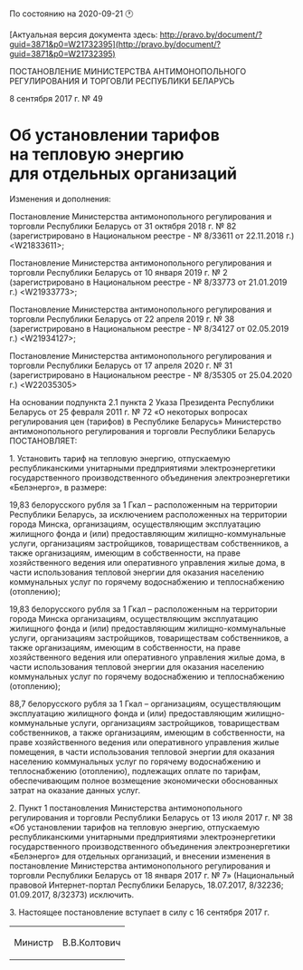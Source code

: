 По состоянию на 2020-09-21 &#x1F550;

[Актуальная версия документа здесь: http://pravo.by/document/?guid=3871&p0=W21732395](http://pravo.by/document/?guid=3871&p0=W21732395)

<p>ПОСТАНОВЛЕНИЕ МИНИСТЕРСТВА АНТИМОНОПОЛЬНОГО РЕГУЛИРОВАНИЯ И ТОРГОВЛИ РЕСПУБЛИКИ БЕЛАРУСЬ</p>
<p>8 сентября 2017 г. № 49</p>
<h1>Об установлении тарифов на тепловую энергию для отдельных организаций</h1>
<p>Изменения и дополнения:</p>
<p>Постановление Министерства антимонопольного регулирования и торговли Республики Беларусь от 31 октября 2018 г. № 82 (зарегистрировано в Национальном реестре - № 8/33611 от 22.11.2018 г.) &lt;W21833611&gt;;</p>
<p>Постановление Министерства антимонопольного регулирования и торговли Республики Беларусь от 10 января 2019 г. № 2 (зарегистрировано в Национальном реестре - № 8/33773 от 21.01.2019 г.) &lt;W21933773&gt;;</p>
<p>Постановление Министерства антимонопольного регулирования и торговли Республики Беларусь от 22 апреля 2019 г. № 38 (зарегистрировано в Национальном реестре - № 8/34127 от 02.05.2019 г.) &lt;W21934127&gt;;</p>
<p>Постановление Министерства антимонопольного регулирования и торговли Республики Беларусь от 17 апреля 2020 г. № 31 (зарегистрировано в Национальном реестре - № 8/35305 от 25.04.2020 г.) &lt;W22035305&gt;</p>
<p></p>
<p>На основании подпункта 2.1 пункта 2 Указа Президента Республики Беларусь от 25 февраля 2011 г. № 72 «О некоторых вопросах регулирования цен (тарифов) в Республике Беларусь» Министерство антимонопольного регулирования и торговли Республики Беларусь ПОСТАНОВЛЯЕТ:</p>
<p>1. Установить тариф на тепловую энергию, отпускаемую республиканскими унитарными предприятиями электроэнергетики государственного производственного объединения электроэнергетики «Белэнерго», в размере:</p>
<p>19,83 белорусского рубля за 1 Гкал – расположенным на территории Республики Беларусь, за исключением расположенных на территории города Минска, организациям, осуществляющим эксплуатацию жилищного фонда и (или) предоставляющим жилищно-коммунальные услуги, организациям застройщиков, товариществам собственников, а также организациям, имеющим в собственности, на праве хозяйственного ведения или оперативного управления жилые дома, в части использования тепловой энергии для оказания населению коммунальных услуг по горячему водоснабжению и теплоснабжению (отоплению);</p>
<p>19,83 белорусского рубля за 1 Гкал – расположенным на территории города Минска организациям, осуществляющим эксплуатацию жилищного фонда и (или) предоставляющим жилищно-коммунальные услуги, организациям застройщиков, товариществам собственников, а также организациям, имеющим в собственности, на праве хозяйственного ведения или оперативного управления жилые дома, в части использования тепловой энергии для оказания населению коммунальных услуг по горячему водоснабжению и теплоснабжению (отоплению);</p>
<p>88,7 белорусского рубля за 1 Гкал – организациям, осуществляющим эксплуатацию жилищного фонда и (или) предоставляющим жилищно-коммунальные услуги, организациям застройщиков, товариществам собственников, а также организациям, имеющим в собственности, на праве хозяйственного ведения или оперативного управления жилые помещения, в части использования тепловой энергии для оказания населению коммунальных услуг по горячему водоснабжению и теплоснабжению (отоплению), подлежащих оплате по тарифам, обеспечивающим полное возмещение экономически обоснованных затрат на оказание данных услуг.</p>
<p>2. Пункт 1 постановления Министерства антимонопольного регулирования и торговли Республики Беларусь от 13 июля 2017 г. № 38 «Об установлении тарифов на тепловую энергию, отпускаемую республиканскими унитарными предприятиями электроэнергетики государственного производственного объединения электроэнергетики «Белэнерго» для отдельных организаций, и внесении изменения в постановление Министерства антимонопольного регулирования и торговли Республики Беларусь от 18 января 2017 г. № 7» (Национальный правовой Интернет-портал Республики Беларусь, 18.07.2017, 8/32236; 01.09.2017, 8/32373) исключить.</p>
<p>3. Настоящее постановление вступает в силу с 16 сентября 2017 г.</p>
<p></p>
<table><tr>
<td><p>Министр</p></td>
<td><p>В.В.Колтович</p></td>
</tr></table>
<p></p>
